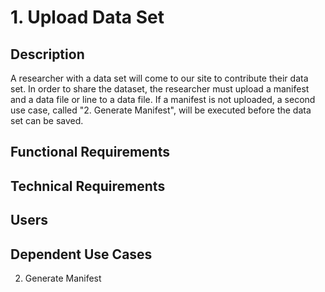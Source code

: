 # 1. Upload Data Set

## Description
A researcher with a data set will come to our site to contribute their data set. In order to share the dataset, the researcher must upload a manifest and a data file or line to a data file. If a manifest is not uploaded, a second use case, called "2. Generate Manifest", will be executed before the data set can be saved.


## Functional Requirements

## Technical Requirements

## Users

## Dependent Use Cases
2. Generate Manifest 
